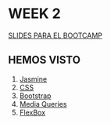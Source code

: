 <h1>WEEK 2</h1>

<a href="https://skylabcoders.github.io/bootcamp-julio2017/?full#html5">SLIDES PARA EL BOOTCAMP</a>

<h2>HEMOS VISTO</h2>

<ol>
    <li><a href="https://github.com/jovihu10/skylab_bootcamp2017/blob/master/COURSE/week2/jasmine.md">Jasmine</a></li>
    <li><a href="https://github.com/jovihu10/skylab_bootcamp2017/blob/master/COURSE/week2/css.md">CSS</a></li>
    <li><a href="https://github.com/jovihu10/skylab_bootcamp2017/blob/master/COURSE/week2/bootstrap.md">Bootstrap</a></li>
    <li><a href="https://github.com/jovihu10/skylab_bootcamp2017/blob/master/COURSE/week2/mediaqueries.md">Media Queries</a></li>
    <li><a href="https://github.com/jovihu10/skylab_bootcamp2017/blob/master/COURSE/week2/flexbox.md">FlexBox</a></li>
</ol>